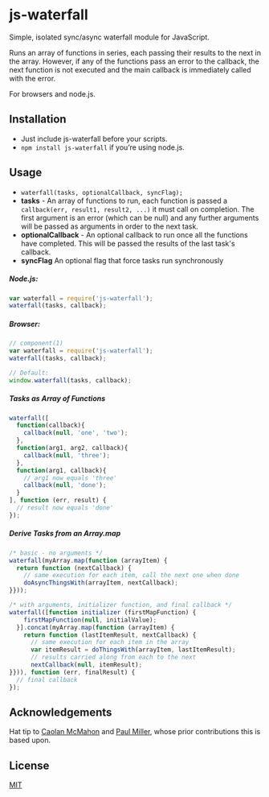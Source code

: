 # js-waterfall

Simple, isolated sync/async waterfall module for JavaScript.

Runs an array of functions in series, each passing their results to the next in
the array. However, if any of the functions pass an error to the callback, the
next function is not executed and the main callback is immediately called with
the error.

For browsers and node.js.

## Installation
* Just include js-waterfall before your scripts.
* `npm install js-waterfall` if you’re using node.js.


## Usage

* `waterfall(tasks, optionalCallback, syncFlag);`
* **tasks** - An array of functions to run, each function is passed a
`callback(err, result1, result2, ...)` it must call on completion. The first
argument is an error (which can be null) and any further arguments will be
passed as arguments in order to the next task.
* **optionalCallback** - An optional callback to run once all the functions have
completed. This will be passed the results of the last task's callback.
* **syncFlag** An optional flag that force tasks run synchronously

##### Node.js:

```javascript
var waterfall = require('js-waterfall');
waterfall(tasks, callback);
```

##### Browser:

```javascript
// component(1)
var waterfall = require('js-waterfall');
waterfall(tasks, callback);

// Default:
window.waterfall(tasks, callback);
```

##### Tasks as Array of Functions

```javascript
waterfall([
  function(callback){
    callback(null, 'one', 'two');
  },
  function(arg1, arg2, callback){
    callback(null, 'three');
  },
  function(arg1, callback){
    // arg1 now equals 'three'
    callback(null, 'done');
  }
], function (err, result) {
  // result now equals 'done'
});
```

##### Derive Tasks from an Array.map

```javascript
/* basic - no arguments */
waterfall(myArray.map(function (arrayItem) {
  return function (nextCallback) {
    // same execution for each item, call the next one when done
    doAsyncThingsWith(arrayItem, nextCallback);
}}));

/* with arguments, initializer function, and final callback */
waterfall([function initializer (firstMapFunction) {
    firstMapFunction(null, initialValue);
  }].concat(myArray.map(function (arrayItem) {
    return function (lastItemResult, nextCallback) {
      // same execution for each item in the array
      var itemResult = doThingsWith(arrayItem, lastItemResult);
      // results carried along from each to the next
      nextCallback(null, itemResult);
}})), function (err, finalResult) {
  // final callback
});
```

## Acknowledgements
Hat tip to [Caolan McMahon](https://github.com/caolan) and
[Paul Miller](https://github.com/paulmillr), whose prior contributions this is
based upon.


## License
[MIT](https://raw.github.com/hydiak/js-waterfall/master/LICENSE)
